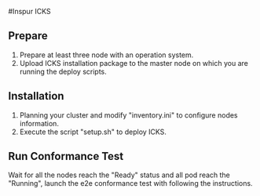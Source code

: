 #Inspur ICKS
## Prepare
1. Prepare at least three node with an operation system.
2. Upload ICKS installation package to the master node on which you are running the deploy scripts.
## Installation
1. Planning your cluster and modify "inventory.ini" to configure nodes information.
2. Execute the script "setup.sh" to deploy ICKS.
## Run Conformance Test
Wait for all the nodes reach the "Ready" status and all pod reach the "Running", launch the e2e conformance test with following the instructions.
